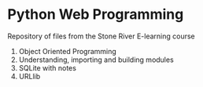 # Python Web Programming

Repository of files from the Stone River E-learning course

1. Object Oriented Programming
2. Understanding, importing and building modules
3. SQLite with notes
4. URLlib
